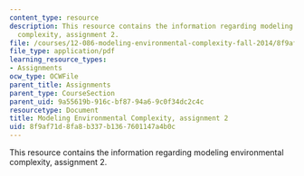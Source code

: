 ```yaml
---
content_type: resource
description: This resource contains the information regarding modeling environmental
  complexity, assignment 2.
file: /courses/12-086-modeling-environmental-complexity-fall-2014/8f9af71d8fa8b337b1367601147a4b0c_MIT12_086F14_PS2.pdf
file_type: application/pdf
learning_resource_types:
- Assignments
ocw_type: OCWFile
parent_title: Assignments
parent_type: CourseSection
parent_uid: 9a55619b-916c-bf87-94a6-9c0f34dc2c4c
resourcetype: Document
title: Modeling Environmental Complexity, assignment 2
uid: 8f9af71d-8fa8-b337-b136-7601147a4b0c
---
```

This resource contains the information regarding modeling environmental complexity, assignment 2.

